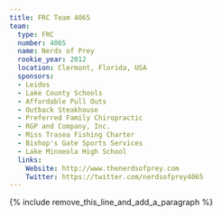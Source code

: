 ```yaml
---
title: FRC Team 4065
team:
  type: FRC
  number: 4065
  name: Nerds of Prey
  rookie_year: 2012
  location: Clermont, Florida, USA
  sponsors:
  - Leidos
  - Lake County Schools
  - Affordable Pull Outs
  - Outback Steakhouse
  - Preferred Family Chiropractic
  - RGP and Company, Inc.
  - Miss Trasea Fishing Charter
  - Bishop's Gate Sports Services
  - Lake Minneola High School
  links:
    Website: http://www.thenerdsofprey.com
    Twitter: https://twitter.com/nerdsofprey4065
---
```


{% include remove_this_line_and_add_a_paragraph %}